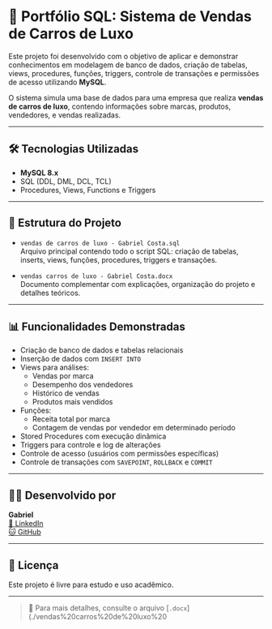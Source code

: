 # 🚗 Portfólio SQL: Sistema de Vendas de Carros de Luxo

Este projeto foi desenvolvido com o objetivo de aplicar e demonstrar conhecimentos em modelagem de banco de dados, criação de tabelas, views, procedures, funções, triggers, controle de transações e permissões de acesso utilizando **MySQL**.

O sistema simula uma base de dados para uma empresa que realiza **vendas de carros de luxo**, contendo informações sobre marcas, produtos, vendedores, e vendas realizadas.

---

## 🛠️ Tecnologias Utilizadas

- **MySQL 8.x**
- SQL (DDL, DML, DCL, TCL)
- Procedures, Views, Functions e Triggers

---

## 📁 Estrutura do Projeto

- `vendas de carros de luxo - Gabriel Costa.sql`  
  Arquivo principal contendo todo o script SQL: criação de tabelas, inserts, views, funções, procedures, triggers e transações.

- `vendas carros de luxo - Gabriel Costa.docx`  
  Documento complementar com explicações, organização do projeto e detalhes teóricos.

---

## 📊 Funcionalidades Demonstradas

- Criação de banco de dados e tabelas relacionais
- Inserção de dados com `INSERT INTO`
- Views para análises:
  - Vendas por marca
  - Desempenho dos vendedores
  - Histórico de vendas
  - Produtos mais vendidos
- Funções:
  - Receita total por marca
  - Contagem de vendas por vendedor em determinado período
- Stored Procedures com execução dinâmica
- Triggers para controle e log de alterações
- Controle de acesso (usuários com permissões específicas)
- Controle de transações com `SAVEPOINT`, `ROLLBACK` e `COMMIT`

---

## 🧑‍💻 Desenvolvido por

**Gabriel**  
[🔗 LinkedIn](https://www.linkedin.com/in/gabriel-alexandre-costa/)  
[🐱 GitHub](https://github.com/GabrielCosta45)

---

## 📝 Licença

Este projeto é livre para estudo e uso acadêmico.

---

> 📎 Para mais detalhes, consulte o arquivo [`.docx`](./vendas%20carros%20de%20luxo%20
